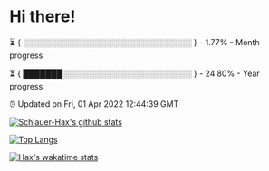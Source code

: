 # Hi there!

⏳ { ░░░░░░░░░░░░░░░░░░░░░░░░░░░░░░ } - 1.77% - Month progress

⏳ { ███████░░░░░░░░░░░░░░░░░░░░░░░ } - 24.80% - Year progress

⏰ Updated on Fri, 01 Apr 2022 12:44:39 GMT


[![Schlauer-Hax's github stats](https://github-readme-stats.vercel.app/api?username=Schlauer-Hax&show_icons=true&theme=dark&count_private=true)](https://github.com/Schlauer-Hax)


[![Top Langs](https://github-readme-stats.vercel.app/api/top-langs/?username=Schlauer-Hax&layout=compact&theme=dark)](https://github.com/Schlauer-Hax?tab=repositories)


[![Hax's wakatime stats](https://github-readme-stats.vercel.app/api/wakatime?username=Hax&theme=dark)](https://wakatime.com/@Hax)

